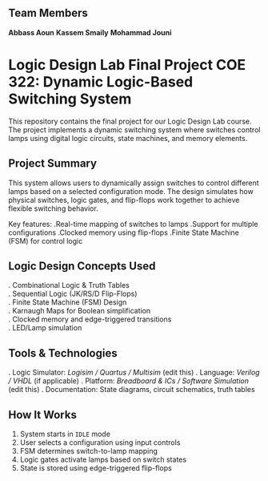 ## Team Members
**Abbass Aoun**
**Kassem Smaily**
**Mohammad Jouni**

# Logic Design Lab Final Project COE 322: Dynamic Logic-Based Switching System

This repository contains the final project for our Logic Design Lab course. The project implements a dynamic switching system where switches control lamps using digital logic circuits, state machines, and memory elements.

## Project Summary

This system allows users to dynamically assign switches to control different lamps based on a selected configuration mode. The design simulates how physical switches, logic gates, and flip-flops work together to achieve flexible switching behavior.

Key features:
.Real-time mapping of switches to lamps
.Support for multiple configurations
.Clocked memory using flip-flops
.Finite State Machine (FSM) for control logic

## Logic Design Concepts Used

.  Combinational Logic & Truth Tables  
.  Sequential Logic (JK/RS/D Flip-Flops)  
.  Finite State Machine (FSM) Design  
.  Karnaugh Maps for Boolean simplification  
.  Clocked memory and edge-triggered transitions  
.  LED/Lamp simulation

## Tools & Technologies

. Logic Simulator: *Logisim / Quartus / Multisim* (edit this)
. Language: *Verilog / VHDL* (if applicable)
. Platform: *Breadboard & ICs / Software Simulation* (edit this)
. Documentation: State diagrams, circuit schematics, truth tables


## How It Works

1. System starts in `IDLE` mode
2. User selects a configuration using input controls
3. FSM determines switch-to-lamp mapping
4. Logic gates activate lamps based on switch states
5. State is stored using edge-triggered flip-flops


